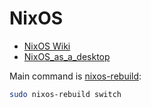# NixOS

* [NixOS Wiki](https://nixos.wiki/wiki/Main_Page)
* [NixOS_as_a_desktop](https://nixos.wiki/wiki/NixOS_as_a_desktop)

Main command is [nixos-rebuild](https://nixos.wiki/wiki/Nixos-rebuild):
```sh
sudo nixos-rebuild switch
```
